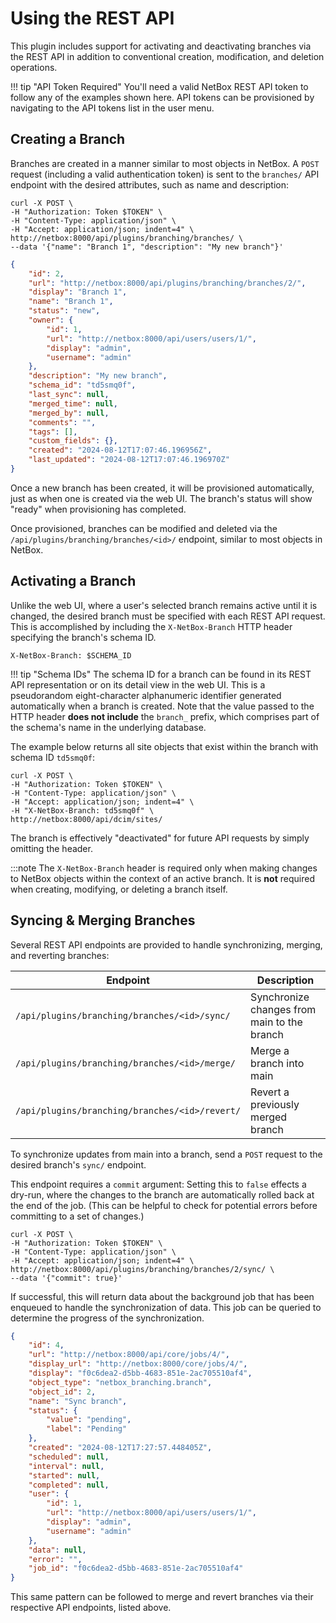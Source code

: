 # Using the REST API

This plugin includes support for activating and deactivating branches via the REST API in addition to conventional creation, modification, and deletion operations.

!!! tip "API Token Required"
    You'll need a valid NetBox REST API token to follow any of the examples shown here. API tokens can be provisioned by navigating to the API tokens list in the user menu.

## Creating a Branch

Branches are created in a manner similar to most objects in NetBox. A `POST` request (including a valid authentication token) is sent to the `branches/` API endpoint with the desired attributes, such as name and description:

```no-highlight title="Request"
curl -X POST \
-H "Authorization: Token $TOKEN" \
-H "Content-Type: application/json" \
-H "Accept: application/json; indent=4" \
http://netbox:8000/api/plugins/branching/branches/ \
--data '{"name": "Branch 1", "description": "My new branch"}'
```

```json title="Response"
{
    "id": 2,
    "url": "http://netbox:8000/api/plugins/branching/branches/2/",
    "display": "Branch 1",
    "name": "Branch 1",
    "status": "new",
    "owner": {
        "id": 1,
        "url": "http://netbox:8000/api/users/users/1/",
        "display": "admin",
        "username": "admin"
    },
    "description": "My new branch",
    "schema_id": "td5smq0f",
    "last_sync": null,
    "merged_time": null,
    "merged_by": null,
    "comments": "",
    "tags": [],
    "custom_fields": {},
    "created": "2024-08-12T17:07:46.196956Z",
    "last_updated": "2024-08-12T17:07:46.196970Z"
}
```

Once a new branch has been created, it will be provisioned automatically, just as when one is created via the web UI. The branch's status will show "ready" when provisioning has completed.

Once provisioned, branches can be modified and deleted via the `/api/plugins/branching/branches/<id>/` endpoint, similar to most objects in NetBox.

## Activating a Branch

Unlike the web UI, where a user's selected branch remains active until it is changed, the desired branch must be specified with each REST API request. This is accomplished by including the `X-NetBox-Branch` HTTP header specifying the branch's schema ID.

```no-highlight
X-NetBox-Branch: $SCHEMA_ID
```

!!! tip "Schema IDs"
    The schema ID for a branch can be found in its REST API representation or on its detail view in the web UI. This is a pseudorandom eight-character alphanumeric identifier generated automatically when a branch is created. Note that the value passed to the HTTP header **does not include** the `branch_` prefix, which comprises part of the schema's name in the underlying database.

The example below returns all site objects that exist within the branch with schema ID `td5smq0f`:

```no-highlight title="Request"
curl -X POST \
-H "Authorization: Token $TOKEN" \
-H "Content-Type: application/json" \
-H "Accept: application/json; indent=4" \
-H "X-NetBox-Branch: td5smq0f" \
http://netbox:8000/api/dcim/sites/
```

The branch is effectively "deactivated" for future API requests by simply omitting the header.

:::note
    The `X-NetBox-Branch` header is required only when making changes to NetBox objects within the context of an active branch. It is **not** required when creating, modifying, or deleting a branch itself.

## Syncing & Merging Branches

Several REST API endpoints are provided to handle synchronizing, merging, and reverting branches:

| Endpoint                                      | Description                                 |
|-----------------------------------------------|---------------------------------------------|
| `/api/plugins/branching/branches/<id>/sync/`   | Synchronize changes from main to the branch |
| `/api/plugins/branching/branches/<id>/merge/`  | Merge a branch into main                    |
| `/api/plugins/branching/branches/<id>/revert/` | Revert a previously merged branch           |

To synchronize updates from main into a branch, send a `POST` request to the desired branch's `sync/` endpoint.

This endpoint requires a `commit` argument: Setting this to `false` effects a dry-run, where the changes to the branch are automatically rolled back at the end of the job. (This can be helpful to check for potential errors before committing to a set of changes.)

```no-highlight title="Request"
curl -X POST \
-H "Authorization: Token $TOKEN" \
-H "Content-Type: application/json" \
-H "Accept: application/json; indent=4" \
http://netbox:8000/api/plugins/branching/branches/2/sync/ \
--data '{"commit": true}'
```

If successful, this will return data about the background job that has been enqueued to handle the synchronization of data. This job can be queried to determine the progress of the synchronization.

```json title="Response"
{
    "id": 4,
    "url": "http://netbox:8000/api/core/jobs/4/",
    "display_url": "http://netbox:8000/core/jobs/4/",
    "display": "f0c6dea2-d5bb-4683-851e-2ac705510af4",
    "object_type": "netbox_branching.branch",
    "object_id": 2,
    "name": "Sync branch",
    "status": {
        "value": "pending",
        "label": "Pending"
    },
    "created": "2024-08-12T17:27:57.448405Z",
    "scheduled": null,
    "interval": null,
    "started": null,
    "completed": null,
    "user": {
        "id": 1,
        "url": "http://netbox:8000/api/users/users/1/",
        "display": "admin",
        "username": "admin"
    },
    "data": null,
    "error": "",
    "job_id": "f0c6dea2-d5bb-4683-851e-2ac705510af4"
}
```

This same pattern can be followed to merge and revert branches via their respective API endpoints, listed above.
